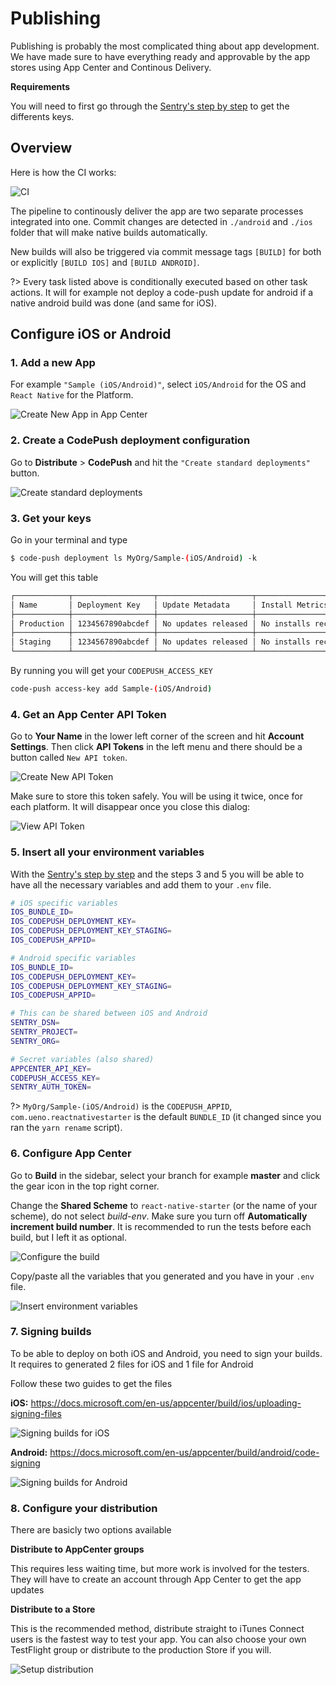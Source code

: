 # Publishing

Publishing is probably the most complicated thing about app development. We have made sure to have everything ready and approvable by the app stores using App Center and Continous Delivery.

**Requirements**

You will need to first go through the [Sentry's step by step](/SERVICES.md?id=sentry) to get the differents keys.

## Overview

Here is how the CI works:

![CI](https://i.imgur.com/o91jUrQ.png)

The pipeline to continously deliver the app are two separate processes integrated into one. Commit changes are detected in `./android` and `./ios` folder that will make native builds automatically.

New builds will also be triggered via commit message tags `[BUILD]` for both or explicitly `[BUILD IOS]` and `[BUILD ANDROID]`.

?> Every task listed above is conditionally executed based on other task actions. It will for example not deploy a code-push update for android if a native android build was done (and same for iOS).

## Configure iOS or Android

### 1. Add a new App

For example `"Sample (iOS/Android)"`, select `iOS/Android` for the OS and `React Native` for the Platform.

<img src="./images/_ci_appcenter_new_app_ios.png" alt="Create New App in App Center" />

### 2. Create a CodePush deployment configuration

Go to **Distribute** > **CodePush** and hit the `"Create standard deployments"` button.

<img src="./images/_ci_appcenter_codepush_create.png" alt="Create standard deployments" />

### 3. Get your keys

Go in your terminal and type

```bash
$ code-push deployment ls MyOrg/Sample-(iOS/Android) -k
```

You will get this table
```bash
┌────────────┬──────────────────┬─────────────────────┬──────────────────────┐
│ Name       │ Deployment Key   │ Update Metadata     │ Install Metrics      │
├────────────┼──────────────────┼─────────────────────┼──────────────────────┤
│ Production │ 1234567890abcdef │ No updates released │ No installs recorded │
├────────────┼──────────────────┼─────────────────────┼──────────────────────┤
│ Staging    │ 1234567890abcdef │ No updates released │ No installs recorded │
└────────────┴──────────────────┴─────────────────────┴──────────────────────┘
```

By running you will get your `CODEPUSH_ACCESS_KEY`

```bash
code-push access-key add Sample-(iOS/Android)
```

### 4. Get an App Center API Token

Go to **Your Name** in the lower left corner of the screen and hit **Account Settings**. Then click **API Tokens** in the left menu and there should be a button called `New API token`.

<img src="./images/_ci_appcenter_api_token_create.png" alt="Create New API Token"  />

Make sure to store this token safely. You will be using it twice, once for each platform. It will disappear once you close this dialog:

<img src="./images/_ci_appcenter_api_token_view.png" alt="View API Token"  />

### 5. Insert all your environment variables

With the [Sentry's step by step](/SERVICES.md?id=sentry) and the steps 3 and 5 you will be able to have all the necessary variables and add them to your `.env` file.

```bash
# iOS specific variables
IOS_BUNDLE_ID=
IOS_CODEPUSH_DEPLOYMENT_KEY=
IOS_CODEPUSH_DEPLOYMENT_KEY_STAGING=
IOS_CODEPUSH_APPID=

# Android specific variables
IOS_BUNDLE_ID=
IOS_CODEPUSH_DEPLOYMENT_KEY=
IOS_CODEPUSH_DEPLOYMENT_KEY_STAGING=
IOS_CODEPUSH_APPID=

# This can be shared between iOS and Android
SENTRY_DSN=
SENTRY_PROJECT=
SENTRY_ORG=

# Secret variables (also shared)
APPCENTER_API_KEY=
CODEPUSH_ACCESS_KEY=
SENTRY_AUTH_TOKEN=
```

?> `MyOrg/Sample-(iOS/Android)` is the `CODEPUSH_APPID`, `com.ueno.reactnativestarter` is the default `BUNDLE_ID` (it changed since you ran the `yarn rename` script).

### 6. Configure App Center

Go to **Build** in the sidebar, select your branch for example **master** and click the gear icon in the top right corner.

Change the **Shared Scheme** to `react-native-starter` (or the name of your scheme), do not select *build-env*. Make sure you turn off **Automatically increment build number**. It is recommended to run the tests before each build, but I left it as optional.

<img src="./images/_ci_appcenter_build_app_ios.png" alt="Configure the build"  />

Copy/paste all the variables that you generated and you have in your `.env` file.

<img src="./images/_ci_appcenter_env_ios.png" alt="Insert environment variables" />

### 7. Signing builds

To be able to deploy on both iOS and Android, you need to sign your builds. It requires to generated 2 files for iOS and 1 file for Android

Follow these two guides to get the files

**iOS:** https://docs.microsoft.com/en-us/appcenter/build/ios/uploading-signing-files

<img src="./images/_ci_appcenter_sign_app_ios.png" alt="Signing builds for iOS" />

**Android:** https://docs.microsoft.com/en-us/appcenter/build/android/code-signing

<img src="./images/_ci_appcenter_sign_app_android.png" alt="Signing builds for Android" />

### 8. Configure your distribution

There are basicly two options available

**Distribute to AppCenter groups**

This requires less waiting time, but more work is involved for the testers. They will have to create an account through App Center to get the app updates

**Distribute to a Store**

This is the recommended method, distribute straight to iTunes Connect users is the fastest way to test your app. You can also choose your own TestFlight group or distribute to the production Store if you will.

<img src="./images/_ci_appcenter_distribute_ios.png" alt="Setup distribution" />
